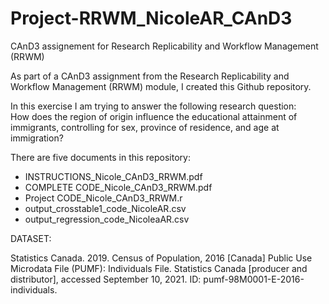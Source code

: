 # Project-RRWM_NicoleAR_CAnD3
CAnD3 assignement for Research Replicability and Workflow Management (RRWM)

As part of a CAnD3 assignment from the Research Replicability and Workflow Management (RRWM) module, I created this Github repository.  

In this exercise I am trying to answer the following research question:                                                                                  
How does the region of origin influence the educational attainment of immigrants, controlling for sex, province of residence, and age at immigration? 

There are five documents in this repository:        
-	INSTRUCTIONS_Nicole_CAnD3_RRWM.pdf 
-	COMPLETE CODE_Nicole_CAnD3_RRWM.pdf
-	Project CODE_Nicole_CAnD3_RRWM.r
-	output_crosstable1_code_NicoleAR.csv
-	output_regression_code_NicoleaAR.csv

DATASET:

Statistics Canada. 2019. Census of Population, 2016 [Canada] Public Use Microdata File (PUMF): Individuals File. Statistics Canada [producer and distributor], accessed September 10, 2021. ID: pumf-98M0001-E-2016-individuals.

